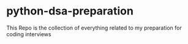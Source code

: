 # python-dsa-preparation
This Repo is the collection of everything related to my preparation for coding interviews
